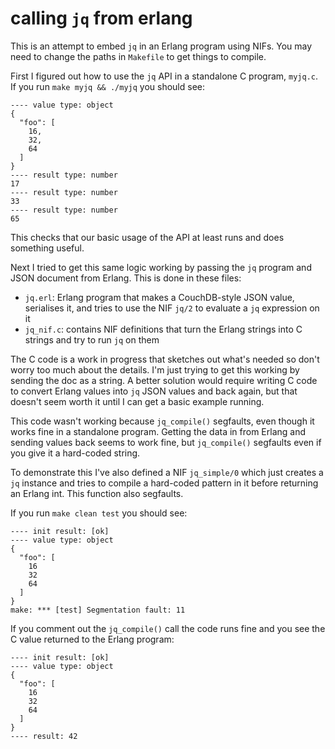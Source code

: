 # calling `jq` from erlang

This is an attempt to embed `jq` in an Erlang program using NIFs. You may need
to change the paths in `Makefile` to get things to compile.

First I figured out how to use the `jq` API in a standalone C program, `myjq.c`.
If you run `make myjq && ./myjq` you should see:

    ---- value type: object
    {
      "foo": [
        16,
        32,
        64
      ]
    }
    ---- result type: number
    17
    ---- result type: number
    33
    ---- result type: number
    65

This checks that our basic usage of the API at least runs and does something
useful.

Next I tried to get this same logic working by passing the `jq` program and JSON
document from Erlang. This is done in these files:

- `jq.erl`: Erlang program that makes a CouchDB-style JSON value, serialises it,
  and tries to use the NIF `jq/2` to evaluate a `jq` expression on it
- `jq_nif.c`: contains NIF definitions that turn the Erlang strings into C
  strings and try to run `jq` on them

The C code is a work in progress that sketches out what's needed so don't worry
too much about the details. I'm just trying to get this working by sending the
doc as a string. A better solution would require writing C code to convert
Erlang values into `jq` JSON values and back again, but that doesn't seem worth
it until I can get a basic example running.

This code wasn't working because `jq_compile()` segfaults, even though it works
fine in a standalone program. Getting the data in from Erlang and sending values
back seems to work fine, but `jq_compile()` segfaults even if you give it a
hard-coded string.

To demonstrate this I've also defined a NIF `jq_simple/0` which just creates a
`jq` instance and tries to compile a hard-coded pattern in it before returning
an Erlang int. This function also segfaults.

If you run `make clean test` you should see:

    ---- init result: [ok]
    ---- value type: object
    {
      "foo": [
        16
        32
        64
      ]
    }
    make: *** [test] Segmentation fault: 11

If you comment out the `jq_compile()` call the code runs fine and you see the
C value returned to the Erlang program:

    ---- init result: [ok]
    ---- value type: object
    {
      "foo": [
        16
        32
        64
      ]
    }
    ---- result: 42
